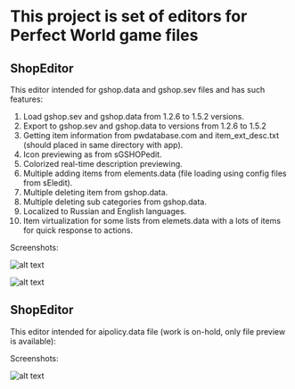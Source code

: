 # This project is set of editors for Perfect World game files

## ShopEditor

This editor intended for gshop.data and gshop.sev files and has such features:

1. Load gshop.sev and gshop.data from 1.2.6 to 1.5.2 versions.
2. Export to gshop.sev and gshop.data to versions from 1.2.6 to 1.5.2
3. Getting item information from pwdatabase.com and item_ext_desc.txt (should placed in same directory with app).
4. Icon previewing as from sGSHOPedit.
5. Colorized real-time description previewing.
6. Multiple adding items from elements.data (file loading using config files from sEledit).
7. Multiple deleting item from gshop.data.
8. Multiple deleting sub categories from gshop.data.
9. Localized to Russian and English languages.
10. Item virtualization for some lists from elemets.data with a lots of items for quick response to actions.

Screenshots:

![alt text](https://i.ibb.co/bRsfqf8/1.png "Main Window")

![alt text](https://i.ibb.co/kmRkZ20/2.png "Elements import window")

## ShopEditor

This editor intended for aipolicy.data file (work is on-hold, only file preview is available):

Screenshots:

![alt text](https://i.ibb.co/sykn2sn/1.png "Main Window")
